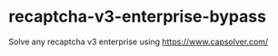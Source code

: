 # recaptcha-v3-enterprise-bypass
Solve any recaptcha v3 enterprise using https://www.capsolver.com/



                     